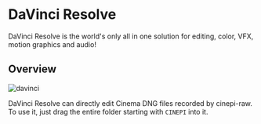 # DaVinci Resolve

DaVinci Resolve is the world's only all in one solution for editing, color, VFX, motion graphics and audio!

## Overview

![davinci](/davinci.jpg)

DaVinci Resolve can directly edit Cinema DNG files recorded by cinepi-raw. To use it, just drag the entire folder starting with `CINEPI` into it.